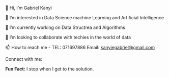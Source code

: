 👋 Hi, I’m Gabriel Kanyi

👀 I’m interested in Data Science machine Learning and Artificial Intelligence

🌱 I’m currently working on Data Structrea and Algorithms

💞️ I’m looking to collaborate with techies in the world of data

📫 How to reach me - TEL: 071697886 Email: kanyiegabriel@gmail.com

Connect with me:

**Fun Fact:** I stop when I get to the solution.
<!---
kanyi-Gabriel/kanyi-Gabriel is a ✨ special ✨ repository because its `README.md` (this file) appears on your GitHub profile.
You can click the Preview link to take a look at your changes.
--->
